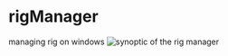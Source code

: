 # rigManager
managing rig on windows
![synoptic of the rig manager](https://github.com/mjaafar/rigManager/blob/master/rigOneanager.png)
